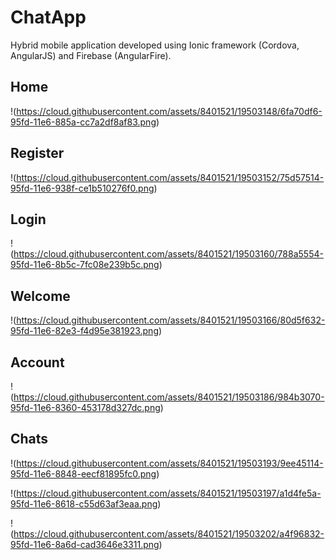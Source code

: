 # ChatApp

Hybrid mobile application developed using Ionic framework (Cordova, AngularJS) and Firebase (AngularFire).

## Home

!(https://cloud.githubusercontent.com/assets/8401521/19503148/6fa70df6-95fd-11e6-885a-cc7a2df8af83.png)

## Register

!(https://cloud.githubusercontent.com/assets/8401521/19503152/75d57514-95fd-11e6-938f-ce1b510276f0.png)

## Login

!(https://cloud.githubusercontent.com/assets/8401521/19503160/788a5554-95fd-11e6-8b5c-7fc08e239b5c.png)

## Welcome

!(https://cloud.githubusercontent.com/assets/8401521/19503166/80d5f632-95fd-11e6-82e3-f4d95e381923.png)

## Account

!(https://cloud.githubusercontent.com/assets/8401521/19503186/984b3070-95fd-11e6-8360-453178d327dc.png)

## Chats

!(https://cloud.githubusercontent.com/assets/8401521/19503193/9ee45114-95fd-11e6-8848-eecf81895fc0.png)

!(https://cloud.githubusercontent.com/assets/8401521/19503197/a1d4fe5a-95fd-11e6-8618-c55d63af3eaa.png)

!(https://cloud.githubusercontent.com/assets/8401521/19503202/a4f96832-95fd-11e6-8a6d-cad3646e3311.png)
